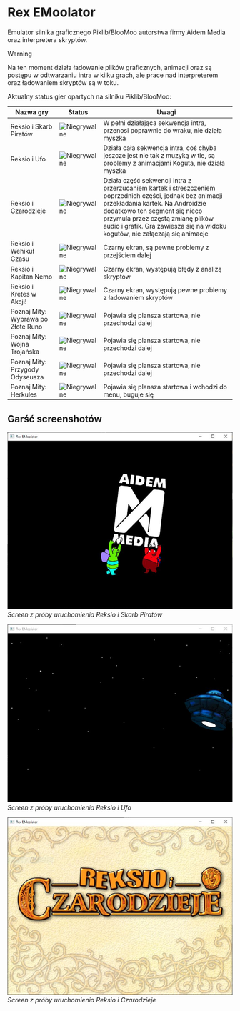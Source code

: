 # Rex EMoolator
Emulator silnika graficznego Piklib/BlooMoo autorstwa firmy Aidem Media oraz interpretera skryptów.

> [!WARNING]
> Na ten moment działa ładowanie plików graficznych, animacji oraz są postępu w odtwarzaniu intra w kilku grach, ale prace nad interpreterem oraz ładowaniem skryptów są w toku.

Aktualny status gier opartych na silniku Piklib/BlooMoo:
<table>
<thead>
<tr>
<th>Nazwa gry</th>
<th>Status</th>
<th>Uwagi</th>
</tr>
</thead>
<tbody>
<tr>
<td>Reksio i Skarb Piratów</td>
<td><img alt="Niegrywalne" src="https://img.shields.io/badge/Niegrywalne-red"/></td>
<td>W pełni działająca sekwencja intra, przenosi poprawnie do wraku, nie działa myszka</td>
</tr>
<tr>
<td>Reksio i Ufo</td>
<td><img alt="Niegrywalne" src="https://img.shields.io/badge/Niegrywalne-red"/></td>
<td>Działa cała sekwencja intra, coś chyba jeszcze jest nie tak z muzyką w tle, są problemy z animacjami Koguta, nie działa myszka</td>
</tr>
<tr>
<td>Reksio i Czarodzieje</td>
<td><img alt="Niegrywalne" src="https://img.shields.io/badge/Niegrywalne-red"/></td>
<td>Działa część sekwencji intra z przerzucaniem kartek i streszczeniem poprzednich części, jednak bez animacji przekładania kartek. Na Androidzie dodatkowo ten segment się nieco przymula przez częstą zmianę plików audio i grafik. Gra zawiesza się na widoku kogutów, nie załączają się animacje</td>
</tr>
<tr>
<td>Reksio i Wehikuł Czasu</td>
<td><img alt="Niegrywalne" src="https://img.shields.io/badge/Niegrywalne-red"/></td>
<td>Czarny ekran, są pewne problemy z przejściem dalej</td>
</tr>
<tr>
<td>Reksio i Kapitan Nemo</td>
<td><img alt="Niegrywalne" src="https://img.shields.io/badge/Niegrywalne-red"/></td>
<td>Czarny ekran, występują błędy z analizą skryptów</td>
</tr>
<tr>
<td>Reksio i Kretes w Akcji!</td>
<td><img alt="Niegrywalne" src="https://img.shields.io/badge/Niegrywalne-red"/></td>
<td>Czarny ekran, występują pewne problemy z ładowaniem skryptów</td>
</tr>
<tr>
<td>Poznaj Mity: Wyprawa po Złote Runo</td>
<td><img alt="Niegrywalne" src="https://img.shields.io/badge/Niegrywalne-red"/></td>
<td>Pojawia się plansza startowa, nie przechodzi dalej</td>
</tr>
<tr>
<td>Poznaj Mity: Wojna Trojańska</td>
<td><img alt="Niegrywalne" src="https://img.shields.io/badge/Niegrywalne-red"/></td>
<td>Pojawia się plansza startowa, nie przechodzi dalej</td>
</tr>
<tr>
<td>Poznaj Mity: Przygody Odyseusza</td>
<td><img alt="Niegrywalne" src="https://img.shields.io/badge/Niegrywalne-red"/></td>
<td>Pojawia się plansza startowa, nie przechodzi dalej</td>
</tr>
<tr>
<td>Poznaj Mity: Herkules</td>
<td><img alt="Niegrywalne" src="https://img.shields.io/badge/Niegrywalne-red"/></td>
<td>Pojawia się plansza startowa i wchodzi do menu, buguje się</td>
</tr>
</tbody>
</table>

## Garść screenshotów
![Screen z próby uruchomienia Reksio i Skarb Piratów](images/risp.jpg)
*Screen z próby uruchomienia Reksio i Skarb Piratów*

![Screen z próby uruchomienia Reksio i Ufo](images/riu.jpg)
*Screen z próby uruchomienia Reksio i Ufo*

![Screen z próby uruchomienia Reksio i Czarodzieje](images/ric.jpg)
*Screen z próby uruchomienia Reksio i Czarodzieje*